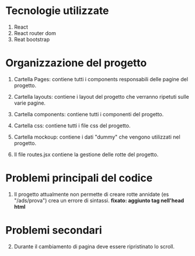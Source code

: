 # Tecnologie utilizzate

1. React
2. React router dom
3. Reat bootstrap

# Organizzazione del progetto

1. Cartella Pages: 
contiene tutti i components responsabili delle pagine del progetto.

2. Cartella layouts:
contiene i layout del progetto che verranno ripetuti sulle varie pagine.

3. Cartella components:
contiene tutti i componenti del progetto.

4. Cartella css:
contiene tutti i file css del progetto.

5. Cartella mockoup:
contiene i dati "dummy" che vengono utilizzati nel progetto.

6. Il file routes.jsx contiene la gestione delle rotte del progetto.

# Problemi principali del codice

1. Il progetto attualmente non permette di creare rotte annidate (es "/ads/prova") crea un errore di sintassi.  **fixato: aggiunto tag <base href="/" /> nell'head html**


# Problemi secondari

2. Durante il cambiamento di pagina deve essere ripristinato lo scroll.

